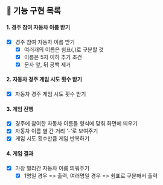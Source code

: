 ## 🚀 기능 구현 목록

#### 1. 경주 참여 자동차 이름 받기

- [x] 경주 참여 자동차 이름 받기
  - [x] 여러개의 이름은 쉼표(,)로 구분할 것
  - [x] 이름은 5자 이하
        추가 조건
  - [x] 문자 앞, 뒤 공백 제거

#### 2. 자동차 경주 게임 시도 횟수 받기

- [x] 자동차 경주 게임 시도 횟수 받기

#### 3. 게임 진행

- [x] 경주에 참여한 자동차 이름들 형식에 맞춰 화면에 띄우기
- [x] 자동차 이름 별 간 거리 '-'로 보여주기
- [x] 게임 시도 횟수만큼 게임 반복하기

#### 4. 게임 결과

- [x] 가장 멀리간 자동차 이름 띄워주기
  - [x] 1명일 경우 => 출력, 여러명일 경우 => 쉼표로 구분해서 출력

